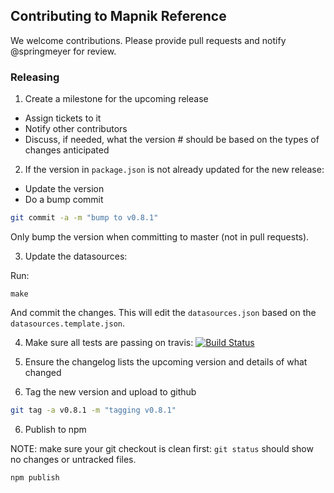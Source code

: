 ## Contributing to Mapnik Reference

We welcome contributions. Please provide pull requests and notify @springmeyer for review.

### Releasing

1) Create a milestone for the upcoming release

 - Assign tickets to it
 - Notify other contributors
 - Discuss, if needed, what the version # should be based on the types of changes anticipated

2) If the version in `package.json` is not already updated for the new release:

- Update the version
- Do a bump commit

```bash
git commit -a -m "bump to v0.8.1"
```

Only bump the version when committing to master (not in pull requests).

3) Update the datasources:

Run:

```
make
```

And commit the changes. This will edit the `datasources.json` based on the `datasources.template.json`.


4) Make sure all tests are passing on travis: [![Build Status](https://travis-ci.org/mapnik/mapnik-reference.svg?branch=master)](https://travis-ci.org/mapnik/mapnik-reference)

4) Ensure the changelog lists the upcoming version and details of what changed

5) Tag the new version and upload to github

```bash
git tag -a v0.8.1 -m "tagging v0.8.1"
```

6) Publish to npm

NOTE: make sure your git checkout is clean first: `git status` should show no changes or untracked files.

```bash
npm publish
```

